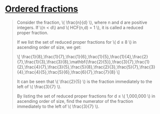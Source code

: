 # [Ordered fractions](https://projecteuler.net/problem=71)

> Consider the fraction, \\( \\frac{n}{d} \\), where n and d are positive integers. If \\(n < d\\) and \\( HCF(n,d) = 1 \\), it is called a reduced proper fraction.
> 
> If we list the set of reduced proper fractions for \\( d ≤ 8 \\) in ascending order of size, we get:
> 
> \\[
> \frac{1}{8},\frac{1}{7},\frac{1}{6},\frac{1}{5},\frac{1}{4},\frac{2}{7},\frac{1}{3},\frac{3}{8},\mathbf{\frac{2}{5}},\frac{3}{7},\frac{1}{2},\frac{4}{7},\frac{3}{5},\frac{5}{8},\frac{2}{3},\frac{5}{7},\frac{3}{4},\frac{4}{5},\frac{5}{6},\frac{6}{7},\frac{7}{8}
> \\]
> 
> It can be seen that \\( \frac{2}{5} \\) is the fraction immediately to the left of \\( \frac{3}{7} \\).
> 
> By listing the set of reduced proper fractions for d ≤ \\( 1,000,000 \\) in ascending order of size, find the numerator of the fraction immediately to the left of \\( \frac{3}{7} \\).
